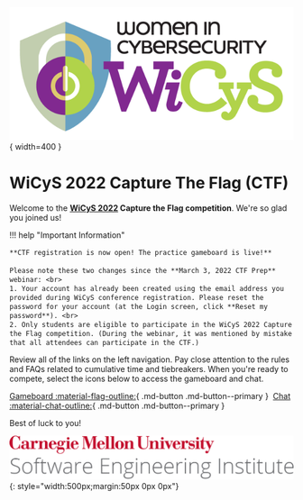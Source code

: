 ![WiCyS Logo](assets/NEWWiCySLogo-transparentbg.png){ width=400 }

# WiCyS 2022 Capture The Flag (CTF)

Welcome to the **[WiCyS 2022](https://www.wicys.org/events/wicys-2022/) Capture the Flag competition**. We're so glad you joined us!


!!! help "Important Information"

    **CTF registration is now open! The practice gameboard is live!**

    Please note these two changes since the **March 3, 2022 CTF Prep** webinar: <br>
    1. Your account has already been created using the email address you provided during WiCyS conference registration. Please reset the password for your account (at the Login screen, click **Reset my password**). <br>
    2. Only students are eligible to participate in the WiCyS 2022 Capture the Flag competition. (During the webinar, it was mentioned by mistake that all attendees can participate in the CTF.)
    
Review all of the links on the left navigation. Pay close attention to the rules and FAQs related to cumulative time and tiebreakers.  When you're ready to compete, select the icons below to access the gameboard and chat.

[Gameboard :material-flag-outline:](https://wictf.com/gameboard/home){ .md-button .md-button--primary }&nbsp;&nbsp;[Chat :material-chat-outline:](https://wictf.com/chat){ .md-button .md-button--primary }

Best of luck to you!

![CMU SEI Unitmark](assets/cmu-sei-unitmark.png){: style="width:500px;margin:50px 0px 0px"}
